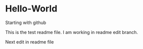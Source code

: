 # Hello-World
Starting with github

This is the test readme file. I am working in readme edit branch.

Next edit in readme file
